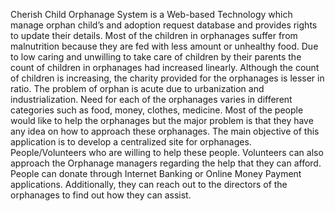 Cherish Child Orphanage System is a Web-based Technology which manage orphan child’s and adoption request database and provides rights to update their details. Most of the children in orphanages suffer from malnutrition because they are fed with less amount or unhealthy food. Due to low caring and unwilling to take care of children by their parents the count of children in orphanages had increased linearly. Although the count of children is increasing, the charity provided for the orphanages is lesser  in ratio. The problem of orphan is acute due to urbanization and industrialization. Need for each of the orphanages varies in different categories such as food, money, clothes, medicine. Most of the people would like to help the orphanages but the major problem is that they have any idea on how to approach these orphanages. The main objective of this application is to develop a centralized site for orphanages. People/Volunteers who are willing to help these people. Volunteers can also approach the Orphanage managers regarding the help that they can afford. People can donate through Internet Banking or Online Money Payment applications. Additionally, they can reach out to the directors of the orphanages to find out how they can assist.




